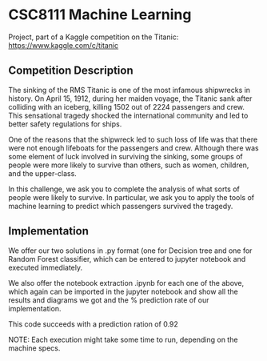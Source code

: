 # CSC8111 Machine Learning

Project, part of a Kaggle competition on the Titanic: https://www.kaggle.com/c/titanic

## Competition Description

The sinking of the RMS Titanic is one of the most infamous shipwrecks in history.  On April 15, 1912, during her maiden voyage, the 
Titanic sank after colliding with an iceberg, killing 1502 out of 2224 passengers and crew. This sensational tragedy shocked the 
international community and led to better safety regulations for ships.

One of the reasons that the shipwreck led to such loss of life was that there were not enough lifeboats for the passengers and 
crew. Although there was some element of luck involved in surviving the sinking, some groups of people were more likely to survive 
than others, such as women, children, and the upper-class.

In this challenge, we ask you to complete the analysis of what sorts of people were likely to survive. In particular, we ask you to 
apply the tools of machine learning to predict which passengers survived the tragedy.

## Implementation

We offer our two solutions in .py format (one for Decision tree and one for Random Forest classifier, which can 
be entered to jupyter notebook and executed immediately.

We also offer the notebook extraction .ipynb for each one of the above, which again can be imported in the jupyter 
notebook and show all the results and diagrams we got and the % prediction rate of our implementation.

This code succeeds with a prediction ration of 0.92

NOTE: Each execution might take some time to run, depending on the machine specs.
